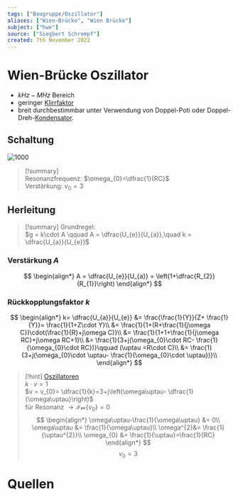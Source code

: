 ```yaml
---
tags: ["Baugruppe/Oszillator"]
aliases: ["Wien-Brücke", "Wien Brücke"]
subject: ["hwe"]
source: ["Siegbert Schrempf"]
created: 7th November 2022
---
```


# Wien-Brücke Oszillator

- $kHz-MHz$ Bereich
- geringer [Klirrfaktor](Klirrfaktor.md)
- breit durchbestimmbar unter Verwendung von Doppel-Poti oder Doppel-Dreh-[Kondensator](../../Elektrotechnik/Kapazität.md). 

## Schaltung

![1000](assets/WB.png)

> [!summary]  
> Resonanzfrequenz: $\omega_{0}=\dfrac{1}{RC}$  
> Verstärkung: $v_{0}=3$

## Herleitung

> [!summary] Grundregel:  
> $g = k\cdot A \qquad A = \dfrac{U_{e}}{U_{a}},\quad k = \dfrac{U_{a}}{U_{e}}$

### Verstärkung $A$

$$
\begin{align*}
A = \dfrac{U_{e}}{U_{a}} = \left(1+\dfrac{R_{2}}{R_{1}}\right)
\end{align*}
$$

### Rückkopplungsfaktor $k$

$$
\begin{align*}
k= \dfrac{U_{a}}{U_{e}} &= \frac{\frac{1}{Y}}{Z+ \frac{1}{Y}}= \frac{1}{1+Z\cdot Y}\\
&= \frac{1}{1+(R+\frac{1}{j\omega C})\cdot(\frac{1}{R}+j\omega C)}\\
&= \frac{1}{1+1+\frac{1}{j\omega RC}+j\omega RC+1}\\
&= \frac{1}{3+j(\omega_{0}\cdot RC- \frac{1}{\omega_{0}\cdot RC})}\qquad (\uptau =R\cdot C)\\
&= \frac{1}{3+j(\omega_{0}\cdot \uptau- \frac{1}{\omega_{0}\cdot \uptau})}\\
\end{align*}
$$

>[!hint] [Oszillatoren](Oszillatoren.md)  
> $k\cdot v = 1$  
> $v = v_{0}= \dfrac{1}{k}=3+j\left(\omega\uptau- \dfrac{1}{\omega\uptau}\right)$  
> für Resonanz $\rightarrow \mathcal{Im}\{v_{0}\}=0$
> $$
> \begin{align*}
> \omega\uptau-\frac{1}{\omega\uptau} &= 0\\
> \omega\uptau &= \frac{1}{\omega\uptau}\\
> \omega^{2}&= \frac{1}{\uptau^{2}}\\
> \omega_{0} &= \frac{1}{\uptau}=\frac{1}{RC}
> \end{align*}
> $$
> $$v_{0}=3$$

# Quellen